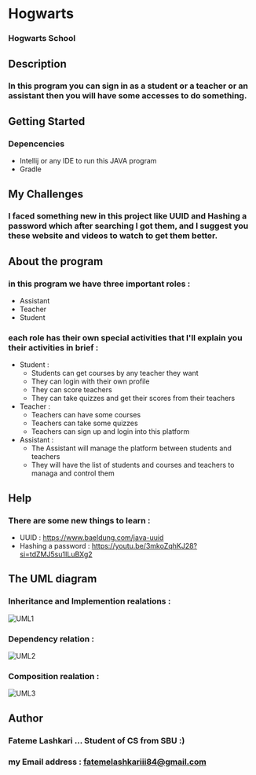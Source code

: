 # Hogwarts
### Hogwarts School
## Description
### In this program you can sign in as a student or a teacher or an assistant then you will have some accesses to do something.
## Getting Started
### Depencencies
* Intellij or any IDE to run this JAVA program
* Gradle
## My Challenges 
### I faced something new in this project like UUID and Hashing a password which after searching I got them, and I suggest you these website and videos to watch to get them better.
## About the program
### in this program we have three important roles :
* Assistant
* Teacher
* Student
### each role has their own special activities that I'll explain you their activities in brief :
* Student :
     * Students can get courses by any teacher they want
     * They can login with their own profile
     * They can score teachers
     * They can take quizzes and get their scores from their teachers
* Teacher :
    * Teachers can have some courses
    * Teachers can take some quizzes
    * Teachers can sign up and login into this platform
* Assistant :
    * The Assistant will manage the platform between students and teachers
    * They will have the list of students and courses and teachers to managa and control them
### 







## Help
### There are some new things to learn :
* UUID : https://www.baeldung.com/java-uuid
* Hashing a password : https://youtu.be/3mkoZqhKJ28?si=tdZMJ5su1ILuBXg2
## The UML  diagram
### Inheritance and Implemention realations :
![UML1](https://s31.picofile.com/file/8473723392/UML1_drawio.png)

### Dependency relation :
![UML2](https://s31.picofile.com/file/8473723942/secondine_drawio.png)

### Composition realation :
![UML3](https://s31.picofile.com/file/8473726450/UML3_drawio_1_.png)
## Author 
### Fateme Lashkari ... Student of CS from SBU :) 
### my Email address : fatemelashkariii84@gmail.com
